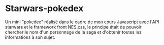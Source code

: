 # Starwars-pokedex
Un mini "pokedex" réalisé dans le cadre de mon cours Javascript avec l'API starwars et le framework front NES.css, le principe était de pouvoir chercher le nom d'un personnage de la saga et d'obtenir toutes les informations à son sujet.
